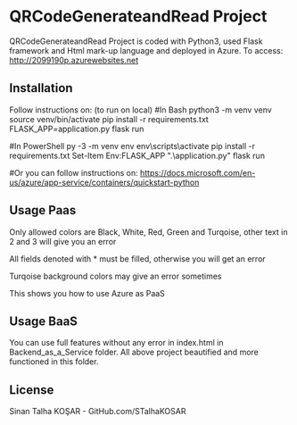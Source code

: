 # QRCodeGenerateandRead Project

QRCodeGenerateandRead Project is coded with Python3, used Flask framework and Html mark-up language and deployed in Azure.
To access: http://2099190p.azurewebsites.net

## Installation

Follow instructions on:
(to run on local)
#In Bash
python3 -m venv venv
source venv/bin/activate
pip install -r requirements.txt
FLASK_APP=application.py flask run

#In PowerShell
py -3 -m venv env
env\scripts\activate
pip install -r requirements.txt
Set-Item Env:FLASK_APP ".\application.py"
flask run

#Or you can follow instructions on:
https://docs.microsoft.com/en-us/azure/app-service/containers/quickstart-python


## Usage Paas

Only allowed colors are Black, White, Red, Green and Turqoise, other text in 2 and 3 will give you an error

All fields denoted with * must be filled, otherwise you will get an error

Turqoise background colors may give an error sometimes

This shows you how to use Azure as PaaS

## Usage BaaS
You can use full features without any error in index.html in Backend_as_a_Service folder. All above project beautified and more functioned in this folder.
## License
Sinan Talha KOŞAR - GitHub.com/STalhaKOSAR
